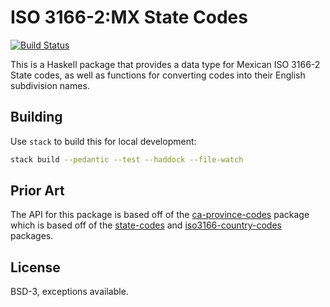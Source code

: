 # ISO 3166-2:MX State Codes

[![Build Status](https://travis-ci.org/prikhi/mx-state-codes.svg?branch=master)](https://travis-ci.org/prikhi/mx-state-codes)


This is a Haskell package that provides a data type for Mexican ISO 3166-2
State codes, as well as functions for converting codes into their English
subdivision names.


## Building

Use `stack` to build this for local development:

```sh
stack build --pedantic --test --haddock --file-watch
```


## Prior Art

The API for this package is based off of the
[ca-province-codes](https://hackage.haskell.org/package/mx-state-codes) package
which is based off of the
[state-codes](https://hackage.haskell.org/package/state-codes) and
[iso3166-country-codes](https://hackage.haskell.org/package/iso3166-country-codes)
packages.


## License

BSD-3, exceptions available.
